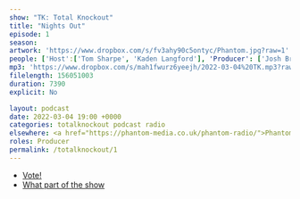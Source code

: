 ```yaml
---
show: "TK: Total Knockout"
title: "Nights Out"
episode: 1
season: 
artwork: 'https://www.dropbox.com/s/fv3ahy90c5ontyc/Phantom.jpg?raw=1'
people: ['Host':['Tom Sharpe', 'Kaden Langford'], 'Producer': ['Josh Brunning']]
mp3: 'https://www.dropbox.com/s/mah1fwurz6yeejh/2022-03-04%20TK.mp3?raw=1'
filelength: 156051003
duration: 7390
explicit: No

layout: podcast
date: 2022-03-04 19:00 +0000
categories: totalknockout podcast radio
elsewhere: <a href="https://phantom-media.co.uk/phantom-radio/">Phantom Media</a>
roles: Producer
permalink: /totalknockout/1
---
```


* [Vote!](https://twitter.com/PhantomMediaUS/status/1499843894300880902?s=20&t=czI-N1dzXEhYfkft5yP8pQ)
* [What part of the show](https://www.instagram.com/tv/Cas5NkZgGzA/?utm_source=ig_web_copy_link)
